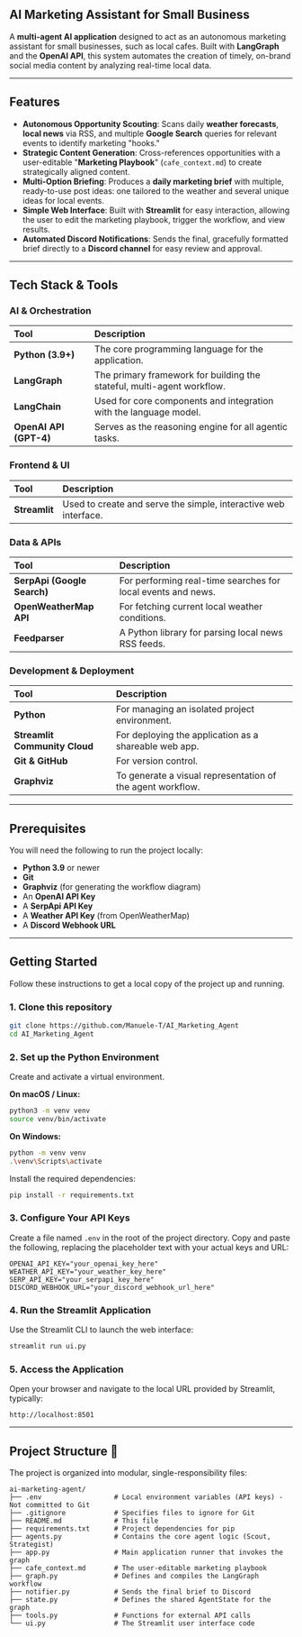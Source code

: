 ## AI Marketing Assistant for Small Business

A **multi-agent AI application** designed to act as an autonomous marketing assistant for small businesses, such as local cafes. Built with **LangGraph** and the **OpenAI API**, this system automates the creation of timely, on-brand social media content by analyzing real-time local data.

-----

## Features

  * **Autonomous Opportunity Scouting**: Scans daily **weather forecasts**, **local news** via RSS, and multiple **Google Search** queries for relevant events to identify marketing "hooks."
  * **Strategic Content Generation**: Cross-references opportunities with a user-editable "**Marketing Playbook**" (`cafe_context.md`) to create strategically aligned content.
  * **Multi-Option Briefing**: Produces a **daily marketing brief** with multiple, ready-to-use post ideas: one tailored to the weather and several unique ideas for local events.
  * **Simple Web Interface**: Built with **Streamlit** for easy interaction, allowing the user to edit the marketing playbook, trigger the workflow, and view results.
  * **Automated Discord Notifications**: Sends the final, gracefully formatted brief directly to a **Discord channel** for easy review and approval.

-----

## Tech Stack & Tools

### AI & Orchestration

| Tool | Description |
| :--- | :--- |
| **Python (3.9+)** | The core programming language for the application. |
| **LangGraph** | The primary framework for building the stateful, multi-agent workflow. |
| **LangChain** | Used for core components and integration with the language model. |
| **OpenAI API (GPT-4)** | Serves as the reasoning engine for all agentic tasks. |

### Frontend & UI

| Tool | Description |
| :--- | :--- |
| **Streamlit** | Used to create and serve the simple, interactive web interface. |

### Data & APIs

| Tool | Description |
| :--- | :--- |
| **SerpApi (Google Search)** | For performing real-time searches for local events and news. |
| **OpenWeatherMap API** | For fetching current local weather conditions. |
| **Feedparser** | A Python library for parsing local news RSS feeds. |

### Development & Deployment

| Tool | Description |
| :--- | :--- |
| **Python** | For managing an isolated project environment. |
| **Streamlit Community Cloud** | For deploying the application as a shareable web app. |
| **Git & GitHub** | For version control. |
| **Graphviz** | To generate a visual representation of the agent workflow. |

-----

## Prerequisites

You will need the following to run the project locally:

  * **Python 3.9** or newer
  * **Git**
  * **Graphviz** (for generating the workflow diagram)
  * An **OpenAI API Key**
  * A **SerpApi API Key**
  * A **Weather API Key** (from OpenWeatherMap)
  * A **Discord Webhook URL**

-----

## Getting Started

Follow these instructions to get a local copy of the project up and running.

### 1\. Clone this repository

```bash
git clone https://github.com/Manuele-T/AI_Marketing_Agent
cd AI_Marketing_Agent
```

### 2\. Set up the Python Environment

Create and activate a virtual environment.

**On macOS / Linux:**

```bash
python3 -m venv venv
source venv/bin/activate
```

**On Windows:**

```bash
python -m venv venv
.\venv\Scripts\activate
```

Install the required dependencies:

```bash
pip install -r requirements.txt
```

### 3\. Configure Your API Keys

Create a file named `.env` in the root of the project directory. Copy and paste the following, replacing the placeholder text with your actual keys and URL:

```env
OPENAI_API_KEY="your_openai_key_here"
WEATHER_API_KEY="your_weather_key_here"
SERP_API_KEY="your_serpapi_key_here"
DISCORD_WEBHOOK_URL="your_discord_webhook_url_here"
```

### 4\. Run the Streamlit Application

Use the Streamlit CLI to launch the web interface:

```bash
streamlit run ui.py
```

### 5\. Access the Application

Open your browser and navigate to the local URL provided by Streamlit, typically:

`http://localhost:8501`

-----

## Project Structure 📁

The project is organized into modular, single-responsibility files:

```
ai-marketing-agent/
├── .env                  # Local environment variables (API keys) - Not committed to Git
├── .gitignore            # Specifies files to ignore for Git
├── README.md             # This file
├── requirements.txt      # Project dependencies for pip
├── agents.py             # Contains the core agent logic (Scout, Strategist)
├── app.py                # Main application runner that invokes the graph
├── cafe_context.md       # The user-editable marketing playbook
├── graph.py              # Defines and compiles the LangGraph workflow
├── notifier.py           # Sends the final brief to Discord
├── state.py              # Defines the shared AgentState for the graph
├── tools.py              # Functions for external API calls
└── ui.py                 # The Streamlit user interface code
```